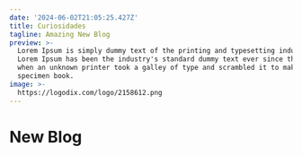 ```yaml
---
date: '2024-06-02T21:05:25.427Z'
title: Curiosidades
tagline: Amazing New Blog
preview: >-
  Lorem Ipsum is simply dummy text of the printing and typesetting industry.
  Lorem Ipsum has been the industry's standard dummy text ever since the 1500s,
  when an unknown printer took a galley of type and scrambled it to make a type
  specimen book.
image: >-
  https://logodix.com/logo/2158612.png
---
```

# New Blog
